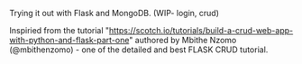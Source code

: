 Trying it out with Flask and MongoDB. (WIP- login, crud)

Inspiried from the tutorial "https://scotch.io/tutorials/build-a-crud-web-app-with-python-and-flask-part-one" authored by  Mbithe Nzomo (@mbithenzomo) - one of the detailed and best FLASK CRUD tutorial.  